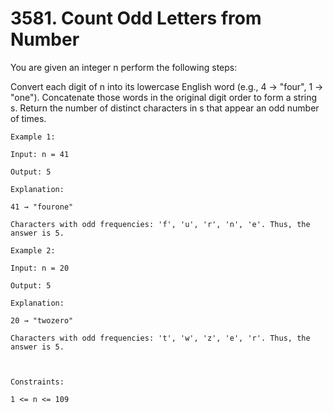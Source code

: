 # 3581. Count Odd Letters from Number

You are given an integer n perform the following steps:

Convert each digit of n into its lowercase English word (e.g., 4 → "four", 1 → "one").
Concatenate those words in the original digit order to form a string s.
Return the number of distinct characters in s that appear an odd number of times.


```
Example 1:

Input: n = 41

Output: 5

Explanation:

41 → "fourone"

Characters with odd frequencies: 'f', 'u', 'r', 'n', 'e'. Thus, the answer is 5.

Example 2:

Input: n = 20

Output: 5

Explanation:

20 → "twozero"

Characters with odd frequencies: 't', 'w', 'z', 'e', 'r'. Thus, the answer is 5.



Constraints:

1 <= n <= 109
```